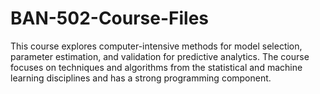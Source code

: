 # BAN-502-Course-Files
This course explores computer-intensive methods for model selection, parameter  estimation, and validation for predictive analytics. The course focuses on techniques  and algorithms from the statistical and machine learning disciplines and has a strong  programming component. 
